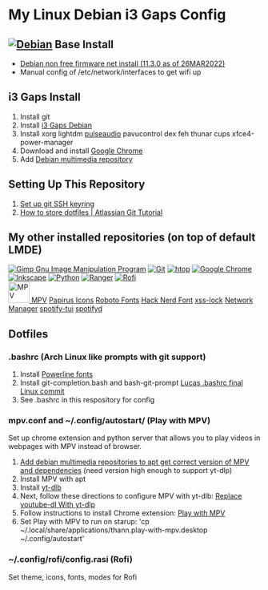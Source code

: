 # My Linux Debian i3 Gaps Config
## [![Debian](https://img.shields.io/badge/Debian-D70A53?style=for-the-badge&logo=Debian)](https://debian.org) Base Install
- [Debian non free firmware net install (11.3.0 as of 26MAR2022)](https://cdimage.debian.org/cdimage/unofficial/non-free/cd-including-firmware/current/amd64/iso-cd/)
- Manual config of /etc/network/interfaces to get wifi up

## i3 Gaps Install
1. Install git
1. Install [i3 Gaps Debian](https://github.com/maestrogerardo/i3-gaps-deb)
1. Install xorg lightdm [pulseaudio](https://wiki.debian.org/PulseAudio) pavucontrol dex feh thunar cups xfce4-power-manager
1. Download and install [Google Chrome](https://dl.google.com/linux/direct/google-chrome-stable_current_amd64.deb)
1. Add [Debian multimedia repository](https://deb-multimedia.org/)

## Setting Up This Repository
1. [Set up git SSH keyring](https://docs.github.com/en/authentication/connecting-to-github-with-ssh/generating-a-new-ssh-key-and-adding-it-to-the-ssh-agent)
1. [How to store dotfiles | Atlassian Git Tutorial](https://www.atlassian.com/git/tutorials/dotfiles)

## My other installed repositories (on top of default LMDE)
[![Gimp Gnu Image Manipulation Program](https://img.shields.io/badge/Gimp-657D8B?style=for-the-badge&logo=gimp&logoColor=FFFFFF)](https://packages.debian.org/gimp)
[![Git](https://img.shields.io/badge/git-%23F05033.svg?style=for-the-badge&logo=git&logoColor=white)](https://packages.debian.org/git)
[![htop](https://img.shields.io/badge/htop-009020?style=for-the-badge&logo=windows+terminal)](https://packages.debian.org/htop)
[![Google Chrome](https://img.shields.io/badge/Chrome-4285F4?style=for-the-badge&logo=GoogleChrome&logoColor=white)](https://www.google.com/intl/en_us/chrome/)
[![Inkscape](https://img.shields.io/badge/Inkscape-e0e0e0?style=for-the-badge&logo=inkscape&logoColor=080A13)](https://packages.debian.org/inkscape)
[![Python](https://img.shields.io/badge/pip-3670A0?style=for-the-badge&logo=python&logoColor=ffdd54)](https://packages.debian.org/python3-pip)
[![Ranger](https://img.shields.io/badge/Ranger-FF7F12?style=for-the-badge&logo=windows+terminal)](https://packages.debian.org/ranger)
[![Rofi](https://img.shields.io/badge/Rofi-000000?style=for-the-badge&logo=windows+terminal)](https://packages.debian.org/rofi)
<br/>
[<img src="https://upload.wikimedia.org/wikipedia/commons/7/73/Mpv_logo_%28official%29.png" width=42 alt="MPV"> MPV](https://www.deb-multimedia.org/dists/testing/main/binary-amd64/package/mpv)
[Papirus Icons](https://github.com/PapirusDevelopmentTeam/papirus-icon-theme)
[Roboto Fonts](https://packages.debian.org/fonts-roboto)
[Hack Nerd Font](https://github.com/ryanoasis/nerd-fonts/tree/master/patched-fonts/Hack)
[xss-lock](https://packages.debian.org/xss-lock)
[Network Manager](https://packages.debian.org/network-manager)
[spotify-tui](https://github.com/Rigellute/spotify-tui)
[spotifyd](https://github.com/Spotifyd/spotifyd)

## Dotfiles
### .bashrc (Arch Linux like prompts with git support)
1. Install [Powerline fonts](https://github.com/powerline/fonts)
1. Install git-completion.bash and bash-git-prompt [Lucas .bashrc final Linux commit](https://github.com/ChevySSinSD/bashrc)
1. See .bashrc in this respository for config

### mpv.conf and ~/.config/autostart/ (Play with MPV)
Set up chrome extension and python server that allows you to play videos in webpages with MPV instead of browser.
1. [Add debian multimedia repositories to apt get correct version of MPV and dependencies](https://hackernoon.com/install-deb-multimedia-repositories-on-debian-and-kali-linux-vy5o3y4q) (need version high enough to support yt-dlp)
1. Install MPV with apt
1. Install [yt-dlb](https://github.com/yt-dlp/yt-dlp#installation) 
1. Next, follow these directions to configure MPV with yt-dlb: [Replace youtube-dl With yt-dlp](https://www.funkyspacemonkey.com/replace-youtube-dl-with-yt-dlp-how-to-make-mpv-work-with-yt-dlp)
1. Follow instructions to install Chrome extension: [Play with MPV](https://github.com/Thann/play-with-mpv)
1. Set Play with MPV to run on starup: 'cp ~/.local/share/applications/thann.play-with-mpv.desktop ~/.config/autostart'

### ~/.config/rofi/config.rasi (Rofi)
Set theme, icons, fonts, modes for Rofi
